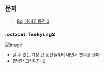 ## 문제
> [Boj 11047. 동전 0](https://www.acmicpc.net/problem/11047)

### :octocat: Taekyung2
![image](https://user-images.githubusercontent.com/37056992/96532549-1381d600-12c7-11eb-93cd-592b12c74adb.png)

- 낼 수 있는 가장 큰 동전들부터 내면서 갯수를 센다
- 평범한 그리디인 듯


